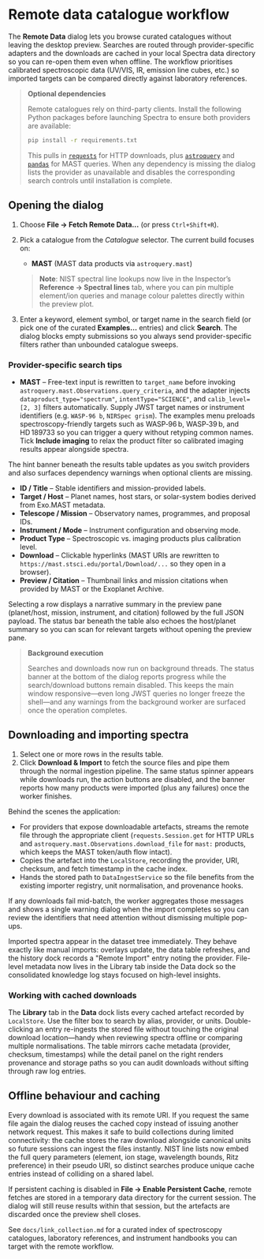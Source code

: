 # Remote data catalogue workflow

The **Remote Data** dialog lets you browse curated catalogues without leaving the
desktop preview. Searches are routed through provider-specific adapters and the
downloads are cached in your local Spectra data directory so you can re-open
them even when offline. The workflow prioritises calibrated spectroscopic data
(UV/VIS, IR, emission line cubes, etc.) so imported targets can be compared
directly against laboratory references.

> **Optional dependencies**
>
> Remote catalogues rely on third-party clients. Install the following Python
> packages before launching Spectra to ensure both providers are available:
>
> ```bash
> pip install -r requirements.txt
> ```
>
> This pulls in [`requests`](https://docs.python-requests.org/) for HTTP
> downloads, plus [`astroquery`](https://astroquery.readthedocs.io/) and
> [`pandas`](https://pandas.pydata.org/) for MAST queries. When any dependency
> is missing the dialog lists the provider as unavailable and disables the
> corresponding search controls until installation is complete.

## Opening the dialog

1. Choose **File → Fetch Remote Data…** (or press `Ctrl+Shift+R`).
2. Pick a catalogue from the *Catalogue* selector. The current build focuses on:
   - **MAST** (MAST data products via `astroquery.mast`)
   
   > **Note**: NIST spectral line lookups now live in the Inspector’s **Reference → Spectral lines** tab, where you can pin
   > multiple element/ion queries and manage colour palettes directly within the preview plot.
3. Enter a keyword, element symbol, or target name in the search field (or pick
   one of the curated **Examples…** entries) and click **Search**. The dialog
   blocks empty submissions so you always send provider-specific filters rather
   than unbounded catalogue sweeps.

### Provider-specific search tips

- **MAST** – Free-text input is rewritten to `target_name` before invoking
  `astroquery.mast.Observations.query_criteria`, and the adapter injects
  `dataproduct_type="spectrum"`, `intentType="SCIENCE"`, and
  `calib_level=[2, 3]` filters automatically. Supply JWST target names or
  instrument identifiers (e.g. `WASP-96 b`, `NIRSpec grism`). The examples menu
  preloads spectroscopy-friendly targets such as WASP‑96 b, WASP‑39 b, and
  HD 189733 so you can trigger a query without retyping common names. Tick
  **Include imaging** to relax the product filter so calibrated imaging results
  appear alongside spectra.

The hint banner beneath the results table updates as you switch providers and
also surfaces dependency warnings when optional clients are missing.

* **ID / Title** – Stable identifiers and mission-provided labels.
* **Target / Host** – Planet names, host stars, or solar-system bodies derived
  from Exo.MAST metadata.
* **Telescope / Mission** – Observatory names, programmes, and proposal IDs.
* **Instrument / Mode** – Instrument configuration and observing mode.
* **Product Type** – Spectroscopic vs. imaging products plus calibration level.
* **Download** – Clickable hyperlinks (MAST URIs are rewritten to
  `https://mast.stsci.edu/portal/Download/...` so they open in a browser).
* **Preview / Citation** – Thumbnail links and mission citations when provided
  by MAST or the Exoplanet Archive.

Selecting a row displays a narrative summary in the preview pane (planet/host,
mission, instrument, and citation) followed by the full JSON payload. The status
bar beneath the table also echoes the host/planet summary so you can scan for
relevant targets without opening the preview pane.

> **Background execution**
>
> Searches and downloads now run on background threads. The status banner at
> the bottom of the dialog reports progress while the search/download buttons
> remain disabled. This keeps the main window responsive—even long JWST queries
> no longer freeze the shell—and any warnings from the background worker are
> surfaced once the operation completes.

## Downloading and importing spectra

1. Select one or more rows in the results table.
2. Click **Download & Import** to fetch the source files and pipe them through
   the normal ingestion pipeline. The same status spinner appears while
   downloads run, the action buttons are disabled, and the banner reports how
   many products were imported (plus any failures) once the worker finishes.

Behind the scenes the application:

* For providers that expose downloadable artefacts, streams the remote file
  through the appropriate client (`requests.Session.get` for HTTP URLs and
  `astroquery.mast.Observations.download_file` for `mast:` products, which keeps
  the MAST token/auth flow intact).
* Copies the artefact into the `LocalStore`, recording the provider, URI,
  checksum, and fetch timestamp in the cache index.
* Hands the stored path to `DataIngestService` so the file benefits from the
  existing importer registry, unit normalisation, and provenance hooks.

If any downloads fail mid-batch, the worker aggregates those messages and shows
a single warning dialog when the import completes so you can review the
identifiers that need attention without dismissing multiple pop-ups.

Imported spectra appear in the dataset tree immediately. They behave exactly
like manual imports: overlays update, the data table refreshes, and the history
dock records a "Remote Import" entry noting the provider. File-level metadata
now lives in the Library tab inside the Data dock so the consolidated knowledge
log stays focused on high-level insights.

### Working with cached downloads

The **Library** tab in the **Data** dock lists every cached artefact recorded by
`LocalStore`. Use the filter box to search by alias, provider, or units.
Double-clicking an entry re-ingests the stored file without touching the
original download location—handy when reviewing spectra offline or comparing
multiple normalisations. The table mirrors cache metadata (provider, checksum,
timestamps) while the detail panel on the right renders provenance and storage
paths so you can audit downloads without sifting through raw log entries.

## Offline behaviour and caching

Every download is associated with its remote URI. If you request the same file
again the dialog reuses the cached copy instead of issuing another network
request. This makes it safe to build collections during limited connectivity:
the cache stores the raw download alongside canonical units so future sessions
can ingest the files instantly. NIST line lists now embed the full query
parameters (element, ion stage, wavelength bounds, Ritz preference) in their
pseudo URI, so distinct searches produce unique cache entries instead of
colliding on a shared label.

If persistent caching is disabled in **File → Enable Persistent Cache**, remote
fetches are stored in a temporary data directory for the current session. The
dialog will still reuse results within that session, but the artefacts are
discarded once the preview shell closes.

See `docs/link_collection.md` for a curated index of spectroscopy catalogues,
laboratory references, and instrument handbooks you can target with the remote
workflow.
